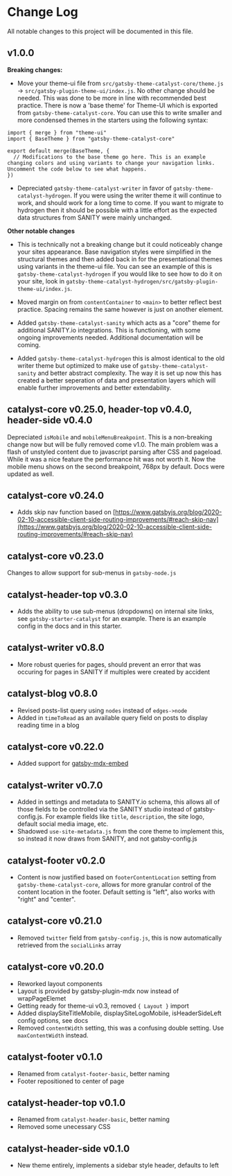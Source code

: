 # Change Log

All notable changes to this project will be documented in this file.

## v1.0.0

**Breaking changes:**

- Move your theme-ui file from `src/gatsby-theme-catalyst-core/theme.js` -> `src/gatsby-plugin-theme-ui/index.js`. No other change should be needed. This was done to be more in line with recommended best practice. There is now a 'base theme' for Theme-UI which is exported from `gatsby-theme-catalyst-core`. You can use this to write smaller and more condensed themes in the starters using the following syntax:

```
import { merge } from "theme-ui"
import { BaseTheme } from "gatsby-theme-catalyst-core"

export default merge(BaseTheme, {
  // Modifications to the base theme go here. This is an example changing colors and using variants to change your navigation links. Uncomment the code below to see what happens.
})
```

- Depreciated `gatsby-theme-catalyst-writer` in favor of `gatsby-theme-catalyst-hydrogen`. If you were using the writer theme it will continue to work, and should work for a long time to come. If you want to migrate to hydrogen then it should be possible with a little effort as the expected data structures from SANITY were mainly unchanged.

**Other notable changes**

- This is technically not a breaking change but it could noticeably change your sites appearance. Base navigation styles were simplified in the structural themes and then added back in for the presentational themes using variants in the theme-ui file. You can see an example of this is `gatsby-theme-catalyst-hydrogen` if you would like to see how to do it on your site, look in `gatsby-theme-catalyst-hydrogen/src/gatsby-plugin-theme-ui/index.js`.

- Moved margin on from `contentContainer` to `<main>` to better reflect best practice. Spacing remains the same however is just on another element.

- Added `gatsby-theme-catalyst-sanity` which acts as a "core" theme for additional SANITY.io integrations. This is functioning, with some ongoing improvements needed. Additional documentation will be coming.

- Added `gatsby-theme-catalyst-hydrogen` this is almost identical to the old writer theme but optimized to make use of `gatsby-theme-catalyst-sanity` and better abstract complexity. The way it is set up now this has created a better seperation of data and presentation layers which will enable further improvements and better extendability.

## catalyst-core v0.25.0, header-top v0.4.0, header-side v0.4.0

Depreciated `isMobile` and `mobileMenuBreakpoint`. This is a non-breaking change now but will be fully removed come v1.0. The main problem was a flash of unstyled content due to javascript parsing after CSS and pageload. While it was a nice feature the performance hit was not worth it. Now the mobile menu shows on the second breakpoint, 768px by default. Docs were updated as well.

## catalyst-core v0.24.0

- Adds skip nav function based on [https://www.gatsbyjs.org/blog/2020-02-10-accessible-client-side-routing-improvements/#reach-skip-nav](https://www.gatsbyjs.org/blog/2020-02-10-accessible-client-side-routing-improvements/#reach-skip-nav)

## catalyst-core v0.23.0

Changes to allow support for sub-menus in `gatsby-node.js`

## catalyst-header-top v0.3.0

- Adds the ability to use sub-menus (dropdowns) on internal site links, see `gatsby-starter-catalyst` for an example. There is an example config in the docs and in this starter.

## catalyst-writer v0.8.0

- More robust queries for pages, should prevent an error that was occuring for pages in SANITY if multiples were created by accident

## catalyst-blog v0.8.0

- Revised posts-list query using `nodes` instead of `edges->node`
- Added in `timeToRead` as an available query field on posts to display reading time in a blog

## catalyst-core v0.22.0

- Added support for [gatsby-mdx-embed](https://www.gatsbyjs.org/packages/@pauliescanlon/gatsby-mdx-embed/)

## catalyst-writer v0.7.0

- Added in settings and metadata to SANITY.io schema, this allows all of those fields to be controlled via the SANITY studio instead of gatsby-config.js. For example fields like `title`, `description`, the site logo, default social media image, etc.
- Shadowed `use-site-metadata.js` from the core theme to implement this, so instead it now draws from SANITY, and not gatsby-config.js

## catalyst-footer v0.2.0

- Content is now justified based on `footerContentLocation` setting from `gatsby-theme-catalyst-core`, allows for more granular control of the content location in the footer. Default setting is "left", also works with "right" and "center".

## catalyst-core v0.21.0

- Removed `twitter` field from `gatsby-config.js`, this is now automatically retrieved from the `socialLinks` array

## catalyst-core v0.20.0

- Reworked layout components
- Layout is provided by gatsby-plugin-mdx now instead of wrapPageElemet
- Getting ready for theme-ui v0.3, removed `{ Layout }` import
- Added displaySiteTitleMobile, displaySiteLogoMobile, isHeaderSideLeft config options, see docs
- Removed `contentWidth` setting, this was a confusing double setting. Use `maxContentWidth` instead.

## catalyst-footer v0.1.0

- Renamed from `catalyst-footer-basic`, better naming
- Footer repositioned to center of page

## catalyst-header-top v0.1.0

- Renamed from `catalyst-header-basic`, better naming
- Removed some unecessary CSS

## catalyst-header-side v0.1.0

- New theme entirely, implements a sidebar style header, defaults to left
